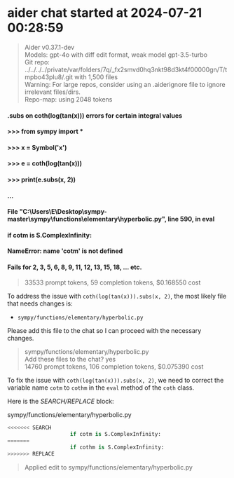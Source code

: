 
# aider chat started at 2024-07-21 00:28:59

> Aider v0.37.1-dev  
> Models: gpt-4o with diff edit format, weak model gpt-3.5-turbo  
> Git repo: ../../../../private/var/folders/7q/_fx2smvd0hq3nkt98d3kt4f00000gn/T/tmpbo43plu8/.git with 1,500 files  
> Warning: For large repos, consider using an .aiderignore file to ignore irrelevant files/dirs.  
> Repo-map: using 2048 tokens  

#### .subs on coth(log(tan(x))) errors for certain integral values  
####     >>> from sympy import *  
####     >>> x = Symbol('x')  
####     >>> e = coth(log(tan(x)))  
####     >>> print(e.subs(x, 2))  
####     ...  
####     File "C:\Users\E\Desktop\sympy-master\sympy\functions\elementary\hyperbolic.py", line 590, in eval  
####         if cotm is S.ComplexInfinity:  
####     NameError: name 'cotm' is not defined  
####   
#### Fails for 2, 3, 5, 6, 8, 9, 11, 12, 13, 15, 18, ... etc.  
> 33533 prompt tokens, 59 completion tokens, $0.168550 cost  

To address the issue with `coth(log(tan(x))).subs(x, 2)`, the most likely file that needs changes is:

- `sympy/functions/elementary/hyperbolic.py`

Please add this file to the chat so I can proceed with the necessary changes.

> sympy/functions/elementary/hyperbolic.py  
> Add these files to the chat? yes  
> 14760 prompt tokens, 106 completion tokens, $0.075390 cost  

To fix the issue with `coth(log(tan(x))).subs(x, 2)`, we need to correct the variable name `cotm` to `cothm` in the `eval` method of the `coth` class.

Here is the *SEARCH/REPLACE* block:

sympy/functions/elementary/hyperbolic.py
```python
<<<<<<< SEARCH
                    if cotm is S.ComplexInfinity:
=======
                    if cothm is S.ComplexInfinity:
>>>>>>> REPLACE
```

> Applied edit to sympy/functions/elementary/hyperbolic.py  
